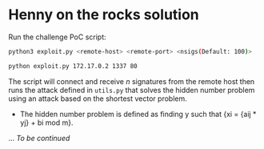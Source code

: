 # Henny on the rocks solution

Run the challenge PoC script:
```bash
python3 exploit.py <remote-host> <remote-port> <nsigs(Default: 100)>

python exploit.py 172.17.0.2 1337 80
```

The script will connect and receive $n$ signatures from the remote host then runs the attack defined in `utils.py` that solves the hidden number problem using an attack based on the shortest vector problem.
- The hidden number problem is defined as finding y such that {xi = {aij * yj} + bi mod m}.


... *To be continued*